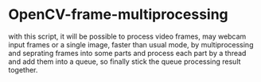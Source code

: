 # OpenCV-frame-multiprocessing
with this script, it will be possible to process video frames, may webcam input frames or a single image,
faster than usual mode, by multiprocessing and seprating frames into some parts and process each part by a thread and add
them into a queue, so finally stick the queue processing result together.
